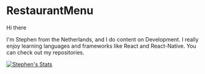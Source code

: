 # RestaurantMenu
Hi there 

I'm Stephen from the Netherlands, and I do content on Development. I really enjoy learning languages and frameworks like React and React-Native. You can check out my repositories.

[![Stephen's Stats](https://github-readme-stats.vercel.app/api/?stphncrt=jasongaylord&count_private=true&theme=tokyonight&showicons=true)]()

